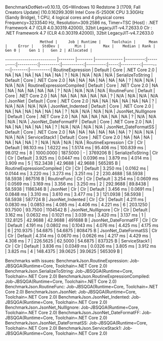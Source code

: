 
BenchmarkDotNet=v0.10.13, OS=Windows 10 Redstone 3 [1709, Fall Creators Update] (10.0.16299.309)
Intel Core i5-2500K CPU 3.30GHz (Sandy Bridge), 1 CPU, 4 logical cores and 4 physical cores
Frequency=3233540 Hz, Resolution=309.2586 ns, Timer=TSC
  [Host] : .NET Framework 4.7 (CLR 4.0.30319.42000), 32bit LegacyJIT-v4.7.2633.0
  Clr    : .NET Framework 4.7 (CLR 4.0.30319.42000), 32bit LegacyJIT-v4.7.2633.0


                    Method |     Job | Runtime |     Toolchain |      Mean |     Error |    StdDev |       Min |        Max |    Median | Rank |     Gen 0 |    Gen 1 |   Gen 2 | Allocated |
-------------------------- |-------- |-------- |-------------- |----------:|----------:|----------:|----------:|-----------:|----------:|-----:|----------:|---------:|--------:|----------:|
         RoutineExpression | Default |    Core | .NET Core 2.0 |        NA |        NA |        NA |        NA |         NA |        NA |    ? |       N/A |      N/A |     N/A |       N/A |
         SerializeToString | Default |    Core | .NET Core 2.0 |        NA |        NA |        NA |        NA |         NA |        NA |    ? |       N/A |      N/A |     N/A |       N/A |
 RoutineExpressionCompiled | Default |    Core | .NET Core 2.0 |        NA |        NA |        NA |        NA |         NA |        NA |    ? |       N/A |      N/A |     N/A |       N/A |
               RoutineFunc | Default |    Core | .NET Core 2.0 |        NA |        NA |        NA |        NA |         NA |        NA |    ? |       N/A |      N/A |     N/A |       N/A |
                   JsonNet | Default |    Core | .NET Core 2.0 |        NA |        NA |        NA |        NA |         NA |        NA |    ? |       N/A |      N/A |     N/A |       N/A |
          JsonNet_Indented | Default |    Core | .NET Core 2.0 |        NA |        NA |        NA |        NA |         NA |        NA |    ? |       N/A |      N/A |     N/A |       N/A |
        JsonNet_NullIgnore | Default |    Core | .NET Core 2.0 |        NA |        NA |        NA |        NA |         NA |        NA |    ? |       N/A |      N/A |     N/A |       N/A |
      JsonNet_DateFormatFF | Default |    Core | .NET Core 2.0 |        NA |        NA |        NA |        NA |         NA |        NA |    ? |       N/A |      N/A |     N/A |       N/A |
      JsonNet_DateFormatSS | Default |    Core | .NET Core 2.0 |        NA |        NA |        NA |        NA |         NA |        NA |    ? |       N/A |      N/A |     N/A |       N/A |
             ServiceStack1 | Default |    Core | .NET Core 2.0 |        NA |        NA |        NA |        NA |         NA |        NA |    ? |       N/A |      N/A |     N/A |       N/A |
         RoutineExpression |     Clr |     Clr |       Default | 98.103 ms | 1.6222 ms | 1.5174 ms | 95.406 ms | 100.839 ms | 98.012 ms |    8 | 1000.0000 | 187.5000 |       - | 3769206 B |
         SerializeToString |     Clr |     Clr |       Default |  3.925 ms | 0.0447 ms | 0.0396 ms |  3.879 ms |   4.014 ms |  3.909 ms |    5 |  152.3438 |  42.9688 | 42.9688 |  565285 B |
 RoutineExpressionCompiled |     Clr |     Clr |       Default |  3.250 ms | 0.0162 ms | 0.0144 ms |  3.220 ms |   3.273 ms |  3.251 ms |    2 |  230.4688 |  58.5938 | 58.5938 |  867516 B |
               RoutineFunc |     Clr |     Clr |       Default |  3.254 ms | 0.0609 ms | 0.0569 ms |  3.169 ms |   3.356 ms |  3.250 ms |    2 |  292.9688 |  89.8438 | 58.5938 | 1186346 B |
                   JsonNet |     Clr |     Clr |       Default |  3.456 ms | 0.0691 ms | 0.0848 ms |  3.310 ms |   3.610 ms |  3.477 ms |    3 |  121.0938 |  58.5938 | 58.5938 |  587724 B |
          JsonNet_Indented |     Clr |     Clr |       Default |  4.211 ms | 0.0830 ms | 0.0853 ms |  4.085 ms |   4.406 ms |  4.221 ms |    6 |  203.1250 |  93.7500 | 93.7500 | 1104542 B |
        JsonNet_NullIgnore |     Clr |     Clr |       Default |  3.162 ms | 0.0632 ms | 0.1021 ms |  3.039 ms |   3.420 ms |  3.137 ms |    1 |  132.8125 |  42.9688 | 42.9688 |  491688 B |
      JsonNet_DateFormatFF |     Clr |     Clr |       Default |  4.191 ms | 0.0802 ms | 0.1043 ms |  4.076 ms |   4.425 ms |  4.175 ms |    6 |  210.9375 |  54.6875 | 54.6875 |  808475 B |
      JsonNet_DateFormatSS |     Clr |     Clr |       Default |  4.314 ms | 0.0670 ms | 0.0626 ms |  4.217 ms |   4.429 ms |  4.308 ms |    7 |  226.5625 |  62.5000 | 54.6875 |  837325 B |
             ServiceStack1 |     Clr |     Clr |       Default |  3.836 ms | 0.0349 ms | 0.0326 ms |  3.805 ms |   3.912 ms |  3.825 ms |    4 |  148.4375 |  39.0625 | 39.0625 |  565309 B |

Benchmarks with issues:
  BenchmarkJson.RoutineExpression: Job-JBSQGA(Runtime=Core, Toolchain=.NET Core 2.0)
  BenchmarkJson.SerializeToString: Job-JBSQGA(Runtime=Core, Toolchain=.NET Core 2.0)
  BenchmarkJson.RoutineExpressionCompiled: Job-JBSQGA(Runtime=Core, Toolchain=.NET Core 2.0)
  BenchmarkJson.RoutineFunc: Job-JBSQGA(Runtime=Core, Toolchain=.NET Core 2.0)
  BenchmarkJson.JsonNet: Job-JBSQGA(Runtime=Core, Toolchain=.NET Core 2.0)
  BenchmarkJson.JsonNet_Indented: Job-JBSQGA(Runtime=Core, Toolchain=.NET Core 2.0)
  BenchmarkJson.JsonNet_NullIgnore: Job-JBSQGA(Runtime=Core, Toolchain=.NET Core 2.0)
  BenchmarkJson.JsonNet_DateFormatFF: Job-JBSQGA(Runtime=Core, Toolchain=.NET Core 2.0)
  BenchmarkJson.JsonNet_DateFormatSS: Job-JBSQGA(Runtime=Core, Toolchain=.NET Core 2.0)
  BenchmarkJson.ServiceStack1: Job-JBSQGA(Runtime=Core, Toolchain=.NET Core 2.0)
